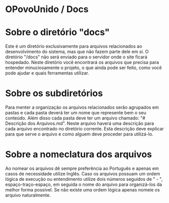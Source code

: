 # OPovoUnido / Docs


Sobre o diretório "docs"
====
Este é um diretório exclusivamente para arquivos relacionados ao desenvolvimento
do sistema, mas que não fazem parte dele em si. O diretório "/docs" não será
enviado para o servidor onde o site ficará hospedado. Neste diretório você
encontrará os arquivos que precisa para entender minuciosamente o projeto, o que
ainda pode ser feito, como você pode ajudar e quais ferramentas utilizar.


Sobre os subdiretórios
====
Para menter a organização os arquivos relacionados serão agrupados em pastas e
cada pasta deverá ter um nome que represente bem o seu conteúdo. Além disso cada
pasta deve ter um arquivo chamado: "# Descrição dos Arquivos.md". Neste arquivo
haverá uma descrição para cada arquivo encontrado no diretório corrente. Esta
descrição deve explicar para que serve o arquivo e como alguem deve proceder
para utilizá-lo.


Sobre a nomeclatura dos arquivos
====
Ao nomear os arquivos dê sempre preferência ao Português e apenas em casos de
necessidade utilize Inglês. Caso os arquivos possuam um ordem lógica de execução
ou entendimento utilize dois números seguidos de " - ", espaço-traço-espaço, em
seguida o nome do arquivo para organizá-los da melhor forma possível. Se não
existe uma ordem lógica apenas nomeie os arquivo naturalmente.